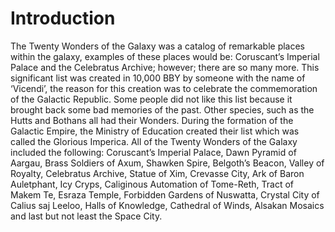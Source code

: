 # Introduction

The Twenty Wonders of the Galaxy was a catalog of remarkable places within the galaxy, examples of these places would be: Coruscant’s Imperial Palace and the Celebratus Archive; however; there are so many more.
This significant list was created in 10,000 BBY by someone with the name of ‘Vicendi’, the reason for this creation was to celebrate the commemoration of the Galactic Republic.
Some people did not like this list because it brought back some bad memories of the past.
Other species, such as the Hutts and Bothans all had their Wonders.
During the formation of the Galactic Empire, the Ministry of Education created their list which was called the Glorious Imperica.
All of the  Twenty Wonders of the Galaxy included the following: Coruscant’s Imperial Palace, Dawn Pyramid of Aargau, Brass Soldiers of Axum, Shawken Spire, Belgoth’s Beacon, Valley of Royalty, Celebratus Archive, Statue of Xim, Crevasse City, Ark of Baron Auletphant, Icy Cryps, Caliginous Automation of Tome-Reth, Tract of Makem Te, Esraza Temple, Forbidden Gardens of Nuswatta, Crystal City of Calius saj Leeloo, Halls of Knowledge, Cathedral of Winds, Alsakan Mosaics and last but not least the Space City.
